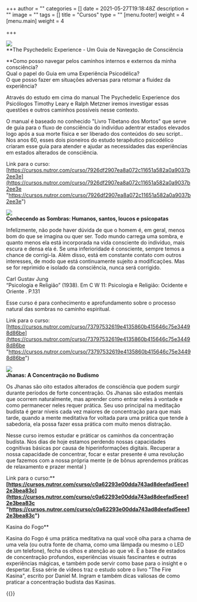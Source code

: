 +++
author = ""
categories = []
date = 2021-05-27T19:18:48Z
description = ""
image = ""
tags = []
title = "Cursos"
type = ""
[menu.footer]
weight = 4
[menu.main]
weight = 4

+++
  
  
![](/images/the-psychedelic-experience.png)  
 **The Psychedelic Experience - Um Guia de Navegação de Consciência  
  
**Como posso navegar pelos caminhos internos e externos da minha consciência?  
Qual o papel do Guia em uma Experiência Psicodélica?  
O que posso fazer em situações adversas para retomar a fluidez da experiência?  
  
Através do estudo em cima do manual The Psychedelic Experience dos Psicólogos Timothy Leary e Ralph Metzner iremos investigar essas questões e outros caminhos possíveis nesse contexto.  
  
O manual é baseado no conhecido "Livro Tibetano dos Mortos" que serve de guia para o fluxo de consciência do indivíduo adentrar estados elevados logo após a sua morte física e ser liberado dos conteúdos do seu script.. Nos anos 60, esses dois pioneiros do estudo terapêutico psicodélico criaram esse guia para atender e ajudar as necessidades das experiências em estados alterados de consciência.  
  
Link para o curso:  
[https://cursos.nutror.com/curso/7926df2907ea8a072c11651a582a0a9037b2ee3e](https://cursos.nutror.com/curso/7926df2907ea8a072c11651a582a0a9037b2ee3e "https://cursos.nutror.com/curso/7926df2907ea8a072c11651a582a0a9037b2ee3e")  
  
![](/images/the-psychedelic-experience-3.png)  
**Conhecendo as Sombras: Humanos, santos, loucos e psicopatas**  
  
Infelizmente, não pode haver dúvida de que o homem é, em geral, menos bom do que se imagina ou quer ser. Todo mundo carrega uma sombra, e quanto menos ela está incorporada na vida consciente do indivíduo, mais escura e densa ela é. Se uma inferioridade é consciente, sempre temos a chance de corrigi-la. Além disso, está em constante contato com outros interesses, de modo que está continuamente sujeito a modificações. Mas se for reprimido e isolado da consciência, nunca será corrigido.  
  
Carl Gustav Jung  
“Psicologia e Religião” (1938). Em C W 11: Psicologia e Religião: Ocidente e Oriente . P.131  
  
Esse curso é para conhecimento e aprofundamento sobre o processo natural das sombras no caminho espiritual.  
  
Link para o curso:  
[https://cursos.nutror.com/curso/73797532619e4135860b415646c75e34498d86be](https://cursos.nutror.com/curso/73797532619e4135860b415646c75e34498d86be "https://cursos.nutror.com/curso/73797532619e4135860b415646c75e34498d86be")  
  
  
![](/images/the-psychedelic-experience-8.png)  
**Jhanas: A Concentração no Budismo**  
  
Os Jhanas são oito estados alterados de consciência que podem surgir durante períodos de forte concentração. Os Jhanas são estados mentais que ocorrem naturalmente, mas aprender como entrar neles à vontade e como permanecer neles requer prática. Seu uso principal na meditação budista é gerar níveis cada vez maiores de concentração para que mais tarde, quando a mente meditativa for voltada para uma prática que tende à sabedoria, ela possa fazer essa prática com muito menos distração.  
  
Nesse curso iremos estudar e práticar os caminhos da concentração budista. Nos dias de hoje estamos perdendo nossas capacidades cognitivas básicas por causa de hiperinformações digitais. Recuperar a nossa capacidade de concentrar, focar e estar presente é uma revolução que fazemos com a nossa própria mente (e de bônus aprendemos práticas de relaxamento e prazer mental )  
  
Link para o curso:**  
**[https://cursos.nutror.com/curso/c0a62293e00dda743ad8deefad5eee12e3bea83c](https://cursos.nutror.com/curso/c0a62293e00dda743ad8deefad5eee12e3bea83c "https://cursos.nutror.com/curso/c0a62293e00dda743ad8deefad5eee12e3bea83c")**  
  
  
  
Kasina do Fogo**

Kasina do Fogo é uma prática meditativa na qual você olha para a chama de uma vela (ou outra fonte de chama, como uma lâmpada ou mesmo o LED de um telefone), fecha os olhos e atenção ao que vê. É a base de estados de concentração profundos, experiências visuais fascinantes e outras experiências mágicas, e também pode servir como base para o insight e o despertar. Essa série de vídeos traz o estudo sobre o livro "The Fire Kasina", escrito por Daniel M. Ingram e também dicas valiosas de como praticar a concentração budista das Kasinas.

{{<youtube ZLP3Sx1_xmY>}}